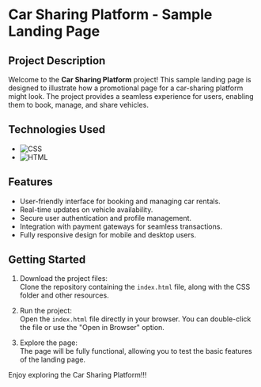 # Car Sharing Platform - Sample Landing Page

## Project Description
Welcome to the **Car Sharing Platform** project! This sample landing page is designed to illustrate how a promotional page for a car-sharing platform might look. The project provides a seamless experience for users, enabling them to book, manage, and share vehicles.

## Technologies Used
- ![CSS](https://img.shields.io/badge/-CSS3-1572B6?logo=css3&logoColor=white&style=flat-square)
- ![HTML](https://img.shields.io/badge/-HTML5-E34F26?logo=html5&logoColor=white&style=flat-square)

## Features
- User-friendly interface for booking and managing car rentals.  
- Real-time updates on vehicle availability.  
- Secure user authentication and profile management.  
- Integration with payment gateways for seamless transactions.  
- Fully responsive design for mobile and desktop users.  

## Getting Started
1. Download the project files:  
   Clone the repository containing the `index.html` file, along with the CSS folder and other resources.

2. Run the project:  
   Open the `index.html` file directly in your browser. You can double-click the file or use the "Open in Browser" option.

3. Explore the page:  
   The page will be fully functional, allowing you to test the basic features of the landing page.

Enjoy exploring the Car Sharing Platform!!!

